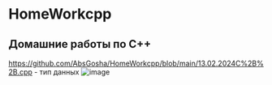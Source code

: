 # HomeWorkcpp
## Домашние работы по C++
https://github.com/AbsGosha/HomeWorkcpp/blob/main/13.02.2024C%2B%2B.cpp - тип данных
![image](https://github.com/AbsGosha/HomeWorkcpp/assets/159914520/93c28b02-2a4b-44f8-9b9f-a4d6971fdf4d)
